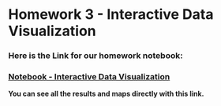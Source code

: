 # Homework 3 - Interactive Data Visualization

### Here is the Link for our homework notebook:
### [Notebook - Interactive Data Visualization](https://nbviewer.jupyter.org/gist/xiangzhemeng/da9a45287323a84a57a06e4d5412d2f2)

**You can see all the results and maps directly with this link.**
